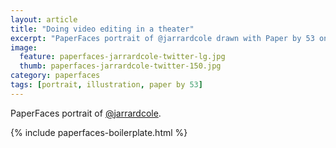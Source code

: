 ```yaml
---
layout: article
title: "Doing video editing in a theater"
excerpt: "PaperFaces portrait of @jarrardcole drawn with Paper by 53 on an iPad."
image: 
  feature: paperfaces-jarrardcole-twitter-lg.jpg
  thumb: paperfaces-jarrardcole-twitter-150.jpg
category: paperfaces
tags: [portrait, illustration, paper by 53]
---
```


PaperFaces portrait of [@jarrardcole](http://twitter.com/jarrardcole).

{% include paperfaces-boilerplate.html %}